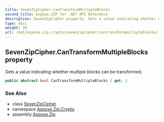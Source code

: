 ```yaml
---
title: SevenZipCipher.CanTransformMultipleBlocks
second_title: Aspose.ZIP for .NET API Reference
description: SevenZipCipher property. Gets a value indicating whether multiple blocks can be transformed
type: docs
weight: 20
url: /net/aspose.zip.crypto/sevenzipcipher/cantransformmultipleblocks/
---
```

## SevenZipCipher.CanTransformMultipleBlocks property

Gets a value indicating whether multiple blocks can be transformed.

```csharp
public abstract bool CanTransformMultipleBlocks { get; }
```

### See Also

* class [SevenZipCipher](../)
* namespace [Aspose.Zip.Crypto](../../sevenzipcipher/)
* assembly [Aspose.Zip](../../../)


